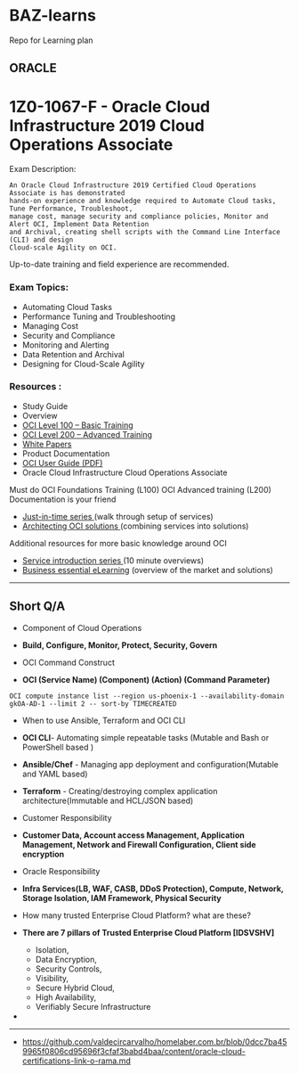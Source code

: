 # BAZ-learns
Repo for Learning plan 

## ORACLE

# 1Z0-1067-F - Oracle Cloud Infrastructure 2019 Cloud Operations Associate 

Exam Description:

```
An Oracle Cloud Infrastructure 2019 Certified Cloud Operations Associate is has demonstrated 
hands-on experience and knowledge required to Automate Cloud tasks, Tune Performance, Troubleshoot, 
manage cost, manage security and compliance policies, Monitor and Alert OCI, Implement Data Retention
and Archival, creating shell scripts with the Command Line Interface (CLI) and design 
Cloud-scale Agility on OCI.
```

Up-to-date training and field experience are recommended.

### Exam Topics:

- Automating Cloud Tasks
- Performance Tuning and Troubleshooting 
- Managing Cost
- Security and Compliance
- Monitoring and Alerting
- Data Retention and Archival
- Designing for Cloud-Scale Agility
  
### Resources :
- Study Guide 
- Overview 
- [OCI Level 100 – Basic Training](https://www.oracle.com/cloud/iaas/training/foundation.html) 
- [OCI Level 200 – Advanced Training](https://www.oracle.com/cloud/iaas/training/advanced.html) 
- [White Papers](https://docs.cloud.oracle.com/en-us/iaas/Content/General/Reference/aqswhitepapers.htm)
- Product Documentation 
- [OCI User Guide (PDF)](https://docs.cloud.oracle.com/en-us/iaas/pdf/ug/OCI_User_Guide.pdf)
- Oracle Cloud Infrastructure Cloud Operations Associate


Must do
OCI Foundations Training (L100)
OCI Advanced training (L200)
Documentation is your friend
- [Just-in-time series ](https://apexapps.oracle.com/pls/apex/f?p=44785:141:101016828286729::::P141_PAGE_ID,P141_SECTION_ID:521,3648)(walk through setup of services)
- [Architecting OCI solutions ](https://apexapps.oracle.com/pls/apex/f?p=44785:141:106064013608953::::P141_PAGE_ID,P141_SECTION_ID:521,3647)(combining services into solutions)

Additional resources for more basic knowledge around OCI
- [Service introduction series ](https://apexapps.oracle.com/pls/apex/f?p=44785:141:101016828286729::::P141_PAGE_ID,P141_SECTION_ID:521,3649)(10 minute overviews)
- [Business essential eLearning](https://apexapps.oracle.com/pls/apex/f?p=44785:141:101016828286729::::P141_PAGE_ID,P141_SECTION_ID:521,3644) (overview of the market and solutions)













-----------------------

## Short Q/A
- Component of Cloud Operations
- **Build, Configure, Monitor, Protect, Security, Govern**

- OCI Command Construct
- **OCI (Service Name) (Component) (Action) (Command Parameter)**
```
OCI compute instance list --region us-phoenix-1 --availability-domain gkOA-AD-1 --limit 2 -- sort-by TIMECREATED
```

- When to use Ansible, Terraform and OCI CLI
- **OCI CLI**- Automating simple repeatable tasks (Mutable and Bash or PowerShell based )
- **Ansible/Chef** - Managing app deployment and configuration(Mutable and YAML based)
- **Terraform** - Creating/destroying complex application architecture(Immutable and HCL/JSON based)

- Customer Responsibility 
- **Customer Data, Account access Management, Application Management, Network and Firewall Configuration, Client side encryption**

- Oracle Responsibility
- **Infra Services(LB, WAF, CASB, DDoS Protection), Compute, Network, Storage Isolation, IAM Framework, Physical Security**

- How many trusted Enterprise Cloud Platform? what are these?
- **There are 7 pillars of Trusted Enterprise Cloud Platform [IDSVSHV]**
   - Isolation,
   - Data Encryption, 
   - Security Controls, 
   - Visibility, 
   - Secure Hybrid Cloud, 
   - High Availability, 
   - Verifiably Secure Infrastructure

- 


















-----------------------


- https://github.com/valdecircarvalho/homelaber.com.br/blob/0dcc7ba459965f0806cd95696f3cfaf3babd4baa/content/oracle-cloud-certifications-link-o-rama.md
